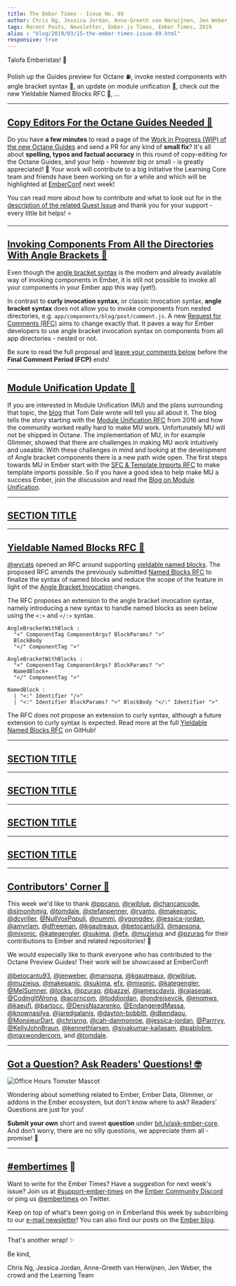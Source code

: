 ```yaml
---
title: The Ember Times - Issue No. 89
author: Chris Ng, Jessica Jordan, Anne-Greeth van Herwijnen, Jen Weber, the crowd
tags: Recent Posts, Newsletter, Ember.js Times, Ember Times, 2019
alias : "blog/2019/03/15-the-ember-times-issue-89.html"
responsive: true
---
```


Talofa Emberistas! 🐹

Polish up the Guides preview for Octane ⛽️, invoke nested components with angle bracket syntax 📐, an update on module unification 📝, check out the new Yieldable Named Blocks RFC 📇,  ...

---

## [Copy Editors For the Octane Guides Needed 📝](https://github.com/ember-learn/guides-source/issues/588)

Do you have **a few minutes** to read a page of the [Work in Progress (WIP) of the new Octane Guides](https://github.com/ember-learn/guides-source/issues/588) and send a PR for any kind of **small fix**? It's all about **spelling, typos and factual accuracy** in this round of copy-editing for the Octane Guides, and your help - however big or small - is greatly appreciated! 🖤
Your work will contribute to a big initiative the Learning Core team and friends have been working on for a while and which will be highlighted at [EmberConf](https://emberconf.com) next week!

You can read more about how to contribute and what to look out for in the [description of the related Quest Issue](https://github.com/ember-learn/guides-source/issues/588) and thank you for your support - every little bit helps! ⭐️

---

## [Invoking Components From All the Directories With Angle Brackets 📂](https://github.com/emberjs/rfcs/pull/457)

Even though the [angle bracket syntax](https://guides.emberjs.com/release/reference/syntax-conversion-guide/) is the modern and already available way of invoking components in Ember, it is still not possible to invoke all your components in your Ember app this way (yet!).

In contrast to **curly invocation syntax**, or classic invocation syntax, **angle bracket syntax** does not allow you to invoke components from nested directories, e.g. `app/components/blog/post/comment.js`. A new [Request for Comments (RFC)](https://github.com/emberjs/rfcs/pull/457) aims to change exactly that. It paves a way for Ember developers to use angle bracket invocation syntax on components from all app directories - nested or not.

<!-- alex ignore period -->
Be sure to read the full proposal and [leave your comments below](https://github.com/emberjs/rfcs/pull/457) before the **Final Comment Period (FCP)** ends!


---

## [Module Unification Update 📝](https://blog.emberjs.com/2019/03/11/update-on-module-unification-and-octane.html)
If you are interested in Module Unification (MU) and the plans surrounding that topic, the [blog](https://blog.emberjs.com/2019/03/11/update-on-module-unification-and-octane.html) that Tom Dale wrote will tell you all about it.
The blog tells the story starting with the [Module Unification RFC](https://emberjs.github.io/rfcs/0143-module-unification.html) from 2016 and how the community worked really hard to make MU work.
Unfortunately MU will not be shipped in Octane. The implementation of MU, in for example Glimmer, showed that there are challenges in making MU work intuitively and useable.
With these challenges in mind and looking at the development of Angle bracket components there is a new path wide open. The first steps towards MU in Ember start with the [SFC & Template Imports RFC](https://github.com/emberjs/rfcs/pull/454) to make template imports possible.
So if you have a good idea to help make MU a success Ember, join the discussion and read the [Blog on Module Unification](https://blog.emberjs.com/2019/03/11/update-on-module-unification-and-octane.html).

---

## [SECTION TITLE](#section-url)


---

## [Yieldable Named Blocks RFC 📇](https://github.com/emberjs/rfcs/pull/460)

[@wycats](https://github.com/wycats) opened an RFC around supporting [yieldable named blocks](https://github.com/emberjs/rfcs/pull/460). The proposed RFC amends the previously submitted [Named Blocks RFC](https://emberjs.github.io/rfcs/0226-named-blocks.html) to finalize the syntax of named blocks and reduce the scope of the feature in light of the [Angle Bracket Invocation](https://emberjs.github.io/rfcs/0311-angle-bracket-invocation.html) changes.

The RFC proposes an extension to the angle bracket invocation syntax, namely introducing a new syntax to handle named blocks as seen below using the `<:>` and `</:>` syntax.

```
AngleBracketWithBlock :
  "<" ComponentTag ComponentArgs? BlockParams? ">"
  BlockBody
  "</" ComponentTag ">"

AngleBracketWithBlocks :
  "<" ComponentTag ComponentArgs? BlockParams? ">"
  NamedBlock+
  "</" ComponentTag ">"

NamedBlock :
  | "<:" Identifier "/>"
  | "<:" Identifier BlockParams? ">" BlockBody "</:" Identifier ">"
```

The RFC does not propose an extension to curly syntax, although a future extension to curly syntax is expected. Read more at the full [Yieldable Named Blocks RFC](https://github.com/emberjs/rfcs/pull/460) on GitHub!

---

## [SECTION TITLE](#section-url)


---

## [SECTION TITLE](#section-url)


---

## [SECTION TITLE](#section-url)


---

## [SECTION TITLE](#section-url)


---


## [Contributors' Corner 👏](https://guides.emberjs.com/release/contributing/repositories/)

<p>This week we'd like to thank <a href="https://github.com/ppcano" target="gh-user">@ppcano</a>, <a href="https://github.com/rwjblue" target="gh-user">@rwjblue</a>, <a href="https://github.com/chancancode" target="gh-user">@chancancode</a>, <a href="https://github.com/simonihmig" target="gh-user">@simonihmig</a>, <a href="https://github.com/tomdale" target="gh-user">@tomdale</a>, <a href="https://github.com/stefanpenner" target="gh-user">@stefanpenner</a>, <a href="https://github.com/ryanto" target="gh-user">@ryanto</a>, <a href="https://github.com/makepanic" target="gh-user">@makepanic</a>, <a href="https://github.com/dcyriller" target="gh-user">@dcyriller</a>, <a href="https://github.com/NullVoxPopuli" target="gh-user">@NullVoxPopuli</a>, <a href="https://github.com/nummi" target="gh-user">@nummi</a>, <a href="https://github.com/ygongdev" target="gh-user">@ygongdev</a>, <a href="https://github.com/jessica-jordan" target="gh-user">@jessica-jordan</a>, <a href="https://github.com/amyrlam" target="gh-user">@amyrlam</a>, <a href="https://github.com/dfreeman" target="gh-user">@dfreeman</a>, <a href="https://github.com/kgautreaux" target="gh-user">@kgautreaux</a>, <a href="https://github.com/betocantu93" target="gh-user">@betocantu93</a>, <a href="https://github.com/mansona" target="gh-user">@mansona</a>, <a href="https://github.com/mixonic" target="gh-user">@mixonic</a>, <a href="https://github.com/kategengler" target="gh-user">@kategengler</a>, <a href="https://github.com/sukima" target="gh-user">@sukima</a>, <a href="https://github.com/efx" target="gh-user">@efx</a>, <a href="https://github.com/muziejus" target="gh-user">@muziejus</a> and <a href="https://github.com/pzuraq" target="gh-user">@pzuraq</a>  for their contributions to Ember and related repositories! 💖</p>

<p>We would especially like to thank everyone who has contributed to the Octane Preview Guides! Their work will be showcased at EmberConf!</p>

[@betocantu93](https://github.com/betocantu93), [@jenweber](https://github.com/jenweber), [@mansona](https://github.com/mansona), [@kgautreaux](https://github.com/kgautreaux), [@rwjblue](https://github.com/rwjblue), [@muziejus](https://github.com/muziejus), [@makepanic](https://github.com/makepanic), [@sukima](https://github.com/sukima), [efx](https://github.com/efx), [@mixonic](https://github.com/mixonic), [@kategengler](https://github.com/kategengler), [@MelSumner](https://github.com/MelSumner), [@locks](https://github.com/locks), [@pzuraq](https://github.com/pzuraq), [@bazzel](https://github.com/bazzel), [@jamescdavis](https://github.com/jamescdavis), [@rajasegar](https://github.com/rajasegar), [@CodingItWrong](https://github.com/CodingItWrong), [@acorncom](https://github.com/acorncom), [@toddjordan](https://github.com/toddjordan), [@ondrejsevcik](https://github.com/ondrejsevcik), [@enomws](https://github.com/enomws), [@kaeufl](https://github.com/kaeufl), [@bartocc](https://github.com/bartocc), [@DenisNazarenko](https://github.com/DenisNazarenko), [@EndangeredMassa](https://github.com/EndangeredMassa), [@knownasilya](https://github.com/knownasilya), [@jaredgalanis](https://github.com/jaredgalanis), [@dayton-bobbitt](https://github.com/dayton-bobbitt), [@dbendaou](https://github.com/dbendaou), [@MonsieurDart](https://github.com/MonsieurDart), [@chrisrng](https://github.com/chrisrng), [@cah-danmonroe](https://github.com/cah-danmonroe), [@jessica-jordan](https://github.com/jessica-jordan), [@Parrryy](https://github.com/Parrryy), [@KellyJohnBraun](https://github.com/KellyJohnBraun), [@kennethlarsen](https://github.com/kennethlarsen), [@sivakumar-kailasam](https://github.com/sivakumar-kailasam), [@pablobm](https://github.com/pablobm), [@maxwondercorn](https://github.com/maxwondercorn), and [@tomdale](https://github.com/tomdale).

---

## [Got a Question? Ask Readers' Questions! 🤓](https://docs.google.com/forms/d/e/1FAIpQLScqu7Lw_9cIkRtAiXKitgkAo4xX_pV1pdCfMJgIr6Py1V-9Og/viewform)

<div class="blog-row">
  <img class="float-right small transparent padded" alt="Office Hours Tomster Mascot" title="Readers' Questions" src="/images/tomsters/officehours.png" />

  <p>Wondering about something related to Ember, Ember Data, Glimmer, or addons in the Ember ecosystem, but don't know where to ask? Readers’ Questions are just for you!</p>

<p><strong>Submit your own</strong> short and sweet <strong>question</strong> under <a href="https://bit.ly/ask-ember-core" target="rq">bit.ly/ask-ember-core</a>. And don’t worry, there are no silly questions, we appreciate them all - promise! 🤞</p>

</div>

---

## [#embertimes](https://emberjs.com/blog/tags/newsletter.html) 📰

Want to write for the Ember Times? Have a suggestion for next week's issue? Join us at [#support-ember-times](https://discordapp.com/channels/480462759797063690/485450546887786506) on the [Ember Community Discord](https://discordapp.com/invite/zT3asNS) or ping us [@embertimes](https://twitter.com/embertimes) on Twitter.

Keep on top of what's been going on in Emberland this week by subscribing to our [e-mail newsletter](https://the-emberjs-times.ongoodbits.com/)! You can also find our posts on the [Ember blog](https://emberjs.com/blog/tags/newsletter.html).

---


That's another wrap! ✨

Be kind,

Chris Ng, Jessica Jordan, Anne-Greeth van Herwijnen, Jen Weber, the crowd and the Learning Team
